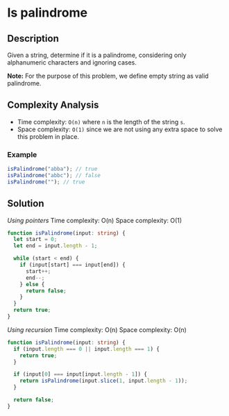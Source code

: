 # Is palindrome

## Description

Given a string, determine if it is a palindrome, considering only alphanumeric characters and ignoring cases.

**Note:** For the purpose of this problem, we define empty string as valid palindrome.

## Complexity Analysis

- Time complexity: `O(n)` where `n` is the length of the string `s`.
- Space complexity: `O(1)` since we are not using any extra space to solve this problem in place.

### Example

```ts
isPalindrome("abba"); // true
isPalindrome("abbc"); // false
isPalindrome(""); // true
```

## Solution

_Using pointers_
Time complexity: O(n)
Space complexity: O(1)

```ts
function isPalindrome(input: string) {
  let start = 0;
  let end = input.length - 1;

  while (start < end) {
    if (input[start] === input[end]) {
      start++;
      end--;
    } else {
      return false;
    }
  }
  return true;
}
```

_Using recursion_
Time complexity: O(n)
Space complexity: O(n)

```ts
function isPalindrome(input: string) {
  if (input.length === 0 || input.length === 1) {
    return true;
  }

  if (input[0] === input[input.length - 1]) {
    return isPalindrome(input.slice(1, input.length - 1));
  }

  return false;
}
```
